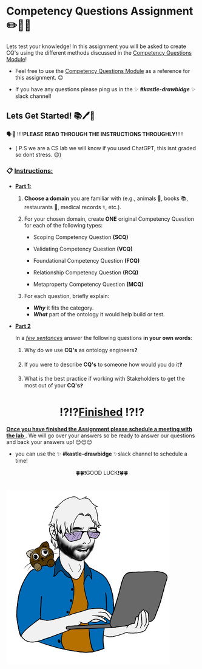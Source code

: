 # Competency Questions Assignment ✏️🧠💡

Lets test your knowledge! In this assignment you will be asked to create CQ's using the different methods discussed in the [Competency Questions Module](/knowledge-graphs/02-modeling-fundamentals/Competency-Question.md)!

- Feel free to use the [Competency Questions Module](/knowledge-graphs/02-modeling-fundamentals/Competency-Question.md) as a reference for this assignment. 😊 

- If you have any questions please ping us in the ✨ ***#kastle-drawbidge*** ✨ slack channel! 
 


## Lets Get Started! 📚🖊️🏁
🗣️📣 ‼️‼️**PLEASE READ THROUGH THE INSTRUCTIONS THROUGHLY!**‼️‼️

   - ( P.S we are a CS lab we will know if you used ChatGPT, this isnt graded so dont stress. 😊)
### 📋 <ins>**Instructions:**</ins>


 
- <ins>**Part 1:**</ins>
  1.  **Choose a domain** you are familiar with (e.g., animals 🐶, books 📚, restaurants 🍟, medical records ⚕️, etc.).


  2. For your chosen domain, create **ONE** original Competency Question for each of the following types:

     - Scoping Competency Question **(SCQ)**

     - Validating Competency Question **(VCQ)**

     - Foundational Competency Question **(FCQ)**

     - Relationship Competency Question **(RCQ)**

     - Metaproperty Competency Question **(MCQ)**
 

  3. For each question, briefly explain:
      - ***Why*** it fits the category.
      - ***What*** part of the ontology it would help build or test.




- <ins>**Part 2**</ins> 

  In a <ins>*few sentances*</ins> answer the following questions **in your own words**: 
  
  1. Why do we use **CQ's** as ontology engineers❓

  2. If you were to describe **CQ's** to someone how would you do it❓ 

  3. What is the best practice if working with Stakeholders to get the most out of your **CQ's**❓


 



# <center>⁉️⁉️<ins>Finished</ins> ⁉️⁉️ </center>
<ins> **Once you have finished the Assignment please schedule a meeting with the lab** </ins>. We will go over your answers so be ready to answer our questions and back your answers up! 😊😊😊
- you can use the ✨ **#kastle-drawbidge** ✨slack channel to schedule a time! 

<center>🍀🍀❗GOOD LUCK❗🍀🍀</center> <br>



![Mike](/pngs/michael.png)
    